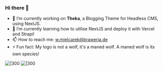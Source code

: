 ### Hi there 👋

- 🔭 I’m currently working on **Theka**, a Blogging Theme for Headless CMS, using NextJS.
- 🌱 I’m currently learning how to utilise NextJS and deploy it with Vercel and Strapi!
- 📫 How to reach me: [w.mielcarek@braweria.de](w.mielcarek@braweria.de)
- ⚡ Fun fact: My logo is not a wolf, it's a maned wolf. A maned wolf is its own species!

![|300](https://github-readme-stats.vercel.app/api?username=braweria&theme=vision-friendly-dark&show_icons=true?count_private=true)
![|300](https://github-readme-stats.vercel.app/api/top-langs/?username=braweria&theme=vision-friendly-dark&layout=compact)
